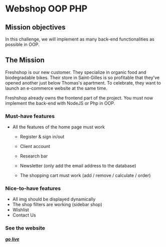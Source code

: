# Webshop OOP PHP

## Mission objectives
In this challenge, we will implement as many back-end functionalities as possible in OOP.

## The Mission
Freshshop is our new customer. They specialize in organic food and biodegradable bikes. Their store in Saint-Gilles is so profitable that they've opened another just below Thomas's apartment. To celebrate, they want to launch an e-commerce website at the same time.

Freshshop already owns the frontend part of the project. You must now implement the back-end with NodeJS or Php in OOP.

### Must-have features

- All the features of the home page must work

  - Register & sign in/out

  - Client account

  - Research bar

  - Newsletter (only add the email address to the database)

  - The shopping cart must work (add / remove / calculate / order)


### Nice-to-have features

- All img should be displayed dynamically
- The shop filters are working (sidebar shop)
- Wishlist
- Contact Us

### See the website

[***go live***](http://webshop-oop-cristina.great-site.net/)
